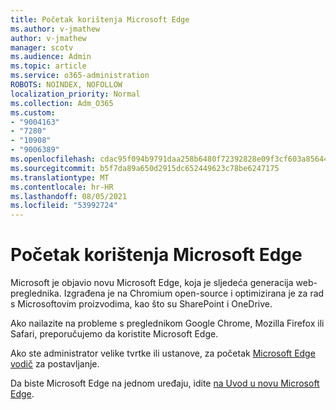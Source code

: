```yaml
---
title: Početak korištenja Microsoft Edge
ms.author: v-jmathew
author: v-jmathew
manager: scotv
ms.audience: Admin
ms.topic: article
ms.service: o365-administration
ROBOTS: NOINDEX, NOFOLLOW
localization_priority: Normal
ms.collection: Adm_O365
ms.custom:
- "9004163"
- "7280"
- "10908"
- "9006389"
ms.openlocfilehash: cdac95f094b9791daa258b6480f72392828e09f3cf603a856446eda7cc6472d4
ms.sourcegitcommit: b5f7da89a650d2915dc652449623c78be6247175
ms.translationtype: MT
ms.contentlocale: hr-HR
ms.lasthandoff: 08/05/2021
ms.locfileid: "53992724"
---
```

# <a name="start-using-microsoft-edge"></a>Početak korištenja Microsoft Edge

Microsoft je objavio novu Microsoft Edge, koja je sljedeća generacija web-preglednika. Izgrađena je na Chromium open-source i optimizirana je za rad s Microsoftovim proizvodima, kao što su SharePoint i OneDrive.

Ako nailazite na probleme s preglednikom Google Chrome, Mozilla Firefox ili Safari, preporučujemo da koristite Microsoft Edge.

Ako ste administrator velike tvrtke ili ustanove, za početak [Microsoft Edge vodič](https://go.microsoft.com/fwlink/?linkid=2142423) za postavljanje.

Da biste Microsoft Edge na jednom uređaju, idite [na Uvod u novu Microsoft Edge](https://go.microsoft.com/fwlink/?linkid=2141049).
